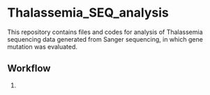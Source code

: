 # Thalassemia_SEQ_analysis

This repository contains files and codes for analysis of Thalassemia sequencing data generated from Sanger sequencing, in which gene mutation was evaluated. 

## Workflow

1. 
